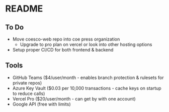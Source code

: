 # README

## To Do

- Move coesco-web repo into coe press organization
  - Upgrade to pro plan on vercel or look into other hosting options
- Setup proper CI/CD for both frontend & backend

## Tools

- GitHub Teams ($4/user/month - enables branch protection & rulesets for private repos)
- Azure Key Vault ($0.03 per 10,000 transactions - cache keys on startup to reduce calls)
- Vercel Pro ($20/user/month - can get by with one account)
- Google API (free with limits)
